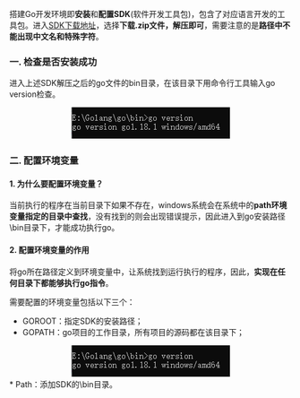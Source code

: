 搭建Go开发环境即**安装**和**配置SDK**(软件开发工具包)，包含了对应语言开发的工具包。进入[SDK下载地址](https://studygolang.com/dl)，选择**下载.zip文件，解压即可**，需要注意的是**路径中不能出现中文名和特殊字符**。

### 一. 检查是否安装成功
进入上述SDK解压之后的go文件的bin目录，在该目录下用命令行工具输入go version检查。
<div align=center>
<img src="https://github.com/zhangqiang-qt/Work-Records/blob/master/%E3%80%8AGolang%E5%9F%BA%E7%A1%80%E7%AC%94%E8%AE%B0%E3%80%8B/images/1-1.jpg"/>
</div>

### 二. 配置环境变量
#### 1. 为什么要配置环境变量？
当前执行的程序在当前目录下如果不存在，windows系统会在系统中的**path环境变量指定的目录中查找**，没有找到的则会出现错误提示，因此进入到go安装路径\bin目录下，才能成功执行go。
#### 2. 配置环境变量的作用
将go所在路径定义到环境变量中，让系统找到运行执行的程序，因此，**实现在任何目录下都能够执行go指令**。

需要配置的环境变量包括以下三个：
* GOROOT：指定SDK的安装路径；
* GOPATH：go项目的工作目录，所有项目的源码都在该目录下；
<div align=center>
<img src="https://github.com/zhangqiang-qt/Work-Records/blob/master/%E3%80%8AGolang%E5%9F%BA%E7%A1%80%E7%AC%94%E8%AE%B0%E3%80%8B/images/1-1.jpg"/>
</div>
* Path：添加SDK的\bin目录。
